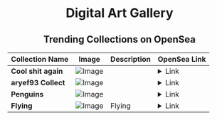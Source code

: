 <div align="center">

# Digital Art Gallery

## Trending Collections on OpenSea

| Collection Name                       | Image                                                                                     | Description                       | OpenSea Link                                                                                          |
|---------------------------------------|-------------------------------------------------------------------------------------------|-----------------------------------|--------------------------------------------------------------------------------------------------------|
| **Cool shit again** | ![Image](https://i.seadn.io/s/raw/files/11c621e885e565cff5d5e35ca99758f2.png?w=500&auto=format?w=200&auto=format) |  | <details><summary>Link</summary>[Cool shit again](https://opensea.io/collection/cool-shit-again)</details> |
| **aryef93 Collect** | ![Image](https://i.seadn.io/s/raw/files/e16a77a0afaec370e01fbc5cccacf0a5.jpg?w=500&auto=format?w=200&auto=format) |  | <details><summary>Link</summary>[aryef93 Collect](https://opensea.io/collection/aryef93-collect)</details> |
| **Penguins** | ![Image](https://i.seadn.io/s/raw/files/2aaf7cc4a479b9a79c6ccfc638811061.png?w=500&auto=format?w=200&auto=format) |  | <details><summary>Link</summary>[Penguins](https://opensea.io/collection/penguins-597)</details> |
| **Flying** | ![Image](https://i.seadn.io/s/raw/files/78d5ef6a5d37381a8664317afc1fe553.png?w=500&auto=format?w=200&auto=format) | Flying | <details><summary>Link</summary>[Flying](https://opensea.io/collection/flying-56)</details> |

</div>
